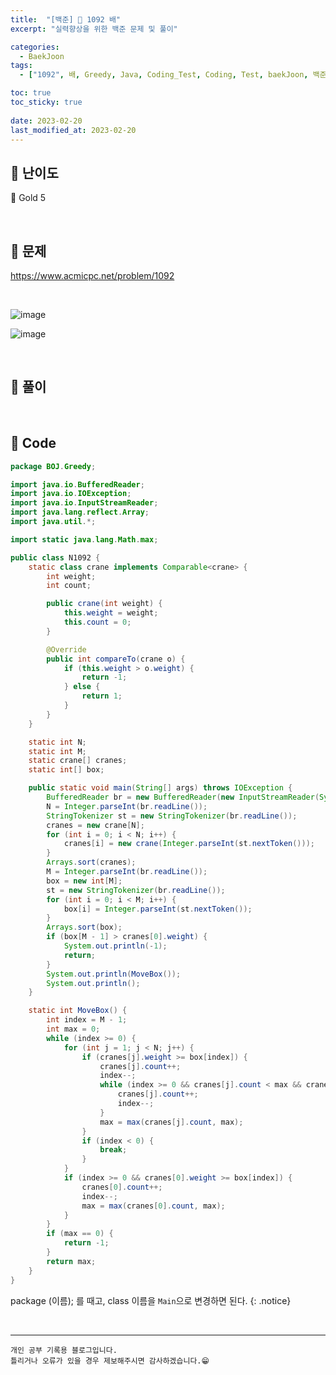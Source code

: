 ```yaml
---
title:  "[백준] 🥇 1092 배"
excerpt: "실력향상을 위한 백준 문제 및 풀이"

categories:
  - BaekJoon
tags:
  - ["1092", 배, Greedy, Java, Coding_Test, Coding, Test, baekJoon, 백준]

toc: true
toc_sticky: true
 
date: 2023-02-20
last_modified_at: 2023-02-20
---
```


## 📌 난이도

  🥇 Gold 5

<br>

## 📌 문제

<https://www.acmicpc.net/problem/1092>

<br>

![image](https://user-images.githubusercontent.com/37824506/220038245-7fe50340-6a45-43e4-b084-a28f0b326ac2.png)

![image](https://user-images.githubusercontent.com/37824506/220038281-b9918f1f-210b-4d5c-8140-4a0ea5690cbf.png)



<br>

## 📌 풀이  



<br>

## 📌 Code

```java
package BOJ.Greedy;

import java.io.BufferedReader;
import java.io.IOException;
import java.io.InputStreamReader;
import java.lang.reflect.Array;
import java.util.*;

import static java.lang.Math.max;

public class N1092 {
    static class crane implements Comparable<crane> {
        int weight;
        int count;

        public crane(int weight) {
            this.weight = weight;
            this.count = 0;
        }

        @Override
        public int compareTo(crane o) {
            if (this.weight > o.weight) {
                return -1;
            } else {
                return 1;
            }
        }
    }

    static int N;
    static int M;
    static crane[] cranes;
    static int[] box;

    public static void main(String[] args) throws IOException {
        BufferedReader br = new BufferedReader(new InputStreamReader(System.in));
        N = Integer.parseInt(br.readLine());
        StringTokenizer st = new StringTokenizer(br.readLine());
        cranes = new crane[N];
        for (int i = 0; i < N; i++) {
            cranes[i] = new crane(Integer.parseInt(st.nextToken()));
        }
        Arrays.sort(cranes);
        M = Integer.parseInt(br.readLine());
        box = new int[M];
        st = new StringTokenizer(br.readLine());
        for (int i = 0; i < M; i++) {
            box[i] = Integer.parseInt(st.nextToken());
        }
        Arrays.sort(box);
        if (box[M - 1] > cranes[0].weight) {
            System.out.println(-1);
            return;
        }
        System.out.println(MoveBox());
        System.out.println();
    }

    static int MoveBox() {
        int index = M - 1;
        int max = 0;
        while (index >= 0) {
            for (int j = 1; j < N; j++) {
                if (cranes[j].weight >= box[index]) {
                    cranes[j].count++;
                    index--;
                    while (index >= 0 && cranes[j].count < max && cranes[j].weight >= box[index]) {
                        cranes[j].count++;
                        index--;
                    }
                    max = max(cranes[j].count, max);
                }
                if (index < 0) {
                    break;
                }
            }
            if (index >= 0 && cranes[0].weight >= box[index]) {
                cranes[0].count++;
                index--;
                max = max(cranes[0].count, max);
            }
        }
        if (max == 0) {
            return -1;
        }
        return max;
    }
}
```

package (이름); 를 때고, class 이름을 `Main`으로 변경하면 된다.
{: .notice} 


<br>


***
    개인 공부 기록용 블로그입니다.
    틀리거나 오류가 있을 경우 제보해주시면 감사하겠습니다.😁